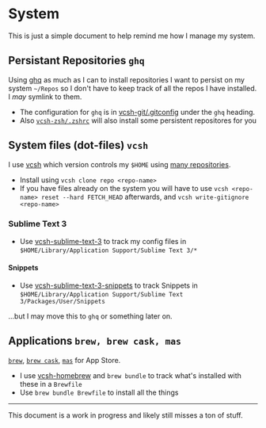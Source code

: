 # System

This is just a simple document to help remind me how I manage my system.

## Persistant Repositories `ghq`

Using [ghq](https://github.com/x-motemen/ghq) as much as I can to install repositories I want to persist on my system `~/Repos` so I don't have to keep track of all the repos I have installed. I _may_ symlink to them.

- The configuration for `ghq` is in [vcsh-git/.gitconfig](https://github.com/aubreypwd/vcsh-git/blob/master/.gitconfig) under the `ghq` heading.
- Also [`vcsh-zsh/.zshrc`](https://github.com/aubreypwd/vcsh-zsh/blob/master/.zshrc#L124) will also install some persistent repositores for you

## System files (dot-files) `vcsh`

I use [vcsh](https://github.com/RichiH/vcsh) which version controls my `$HOME` using [many repositories](https://github.com/aubreypwd?tab=repositories&q=vcsh-*&type=&language=).

- Install using `vcsh clone repo <repo-name>`
- If you have files already on the system you will have to use `vcsh <repo-name> reset --hard FETCH_HEAD` afterwards, and `vcsh write-gitignore <repo-name>`

### Sublime Text 3

- Use [vcsh-sublime-text-3](https://github.com/aubreypwd/vcsh-sublime-text-3) to track my config files in `$HOME/Library/Application Support/Sublime Text 3/*`

#### Snippets

- Use [vcsh-sublime-text-3-snippets](https://github.com/aubreypwd/vcsh-sublime-text-3-snippets) to track Snippets in `$HOME/Library/Application Support/Sublime Text 3/Packages/User/Snippets`

...but I may move this to `ghq` or something later on.


## Applications `brew, brew cask, mas`

[`brew`](https://brew.sh), [`brew cask`](https://github.com/Homebrew/homebrew-cask), [`mas`](https://formulae.brew.sh/formula/mas) for App Store.

- I use [vcsh-homebrew](http://github.com/aubreypwd/vcsh-homebrew) and `brew bundle` to track what's installed with these in a `Brewfile`
- Use `brew bundle Brewfile` to install all the things

---

This document is a work in progress and likely still misses a ton of stuff. 
